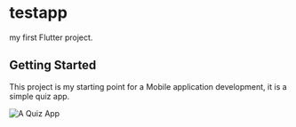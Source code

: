# testapp

my first Flutter project.

## Getting Started

This project is my starting point for a Mobile application development, it is a simple quiz app.

![A Quiz App](https://github.com/emexbazz/testapp/blob/master/lib/img/t.png)